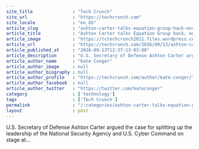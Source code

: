 ```yaml
---
site_title               : "Tech Crunch"
site_url                 : "https://techcrunch.com"
site_locale              : "en_US"
article_slug             : "ashton-carter-talks-equation-group-hack-encryption-debate-and-military-innovation-at-disrupt-sf"
article_title            : "Ashton Carter talks Equation Group hack, encryption debate and military innovation at Disrupt SF"
article_image            : "https://tctechcrunch2011.files.wordpress.com/2016/09/disrupt_sf16_secretary_defense_ash_carter-3501.jpg?w=764&h=400&crop=1"
article_url              : "https://techcrunch.com/2016/09/13/ashton-carter-talks-equation-group-hack-encryption-debate-and-military-innovation-at-disrupt-sf/"
article_published_at     : "2016-09-13T12:37:13-03:00"
article_description      : "U.S. Secretary of Defense Ashton Carter argued the case for splitting up the leadership of the National Security Agency and U.S. Cyber Command on stage at..."
article_author_name      : "Kate Conger"
article_author_image     : null
article_author_biography : null
article_author_profile   : "https://techcrunch.com/author/kate-conger/"
article_author_facebook  : null
article_author_twitter   : "https://twitter.com/kateconger"
category                 : ['technology']
tags                     : ['Tech Crunch']
permalink                : "/:categories/ashton-carter-talks-equation-group-hack-encryption-debate-and-military-innovation-at-disrupt-sf/"
layout                   : post
---
```


U.S. Secretary of Defense Ashton Carter argued the case for splitting up the leadership of the National Security Agency and U.S. Cyber Command on stage at...
